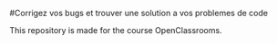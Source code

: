 #Corrigez vos bugs et trouver une solution a vos problemes de code

This repository is made for the course OpenClassrooms.
